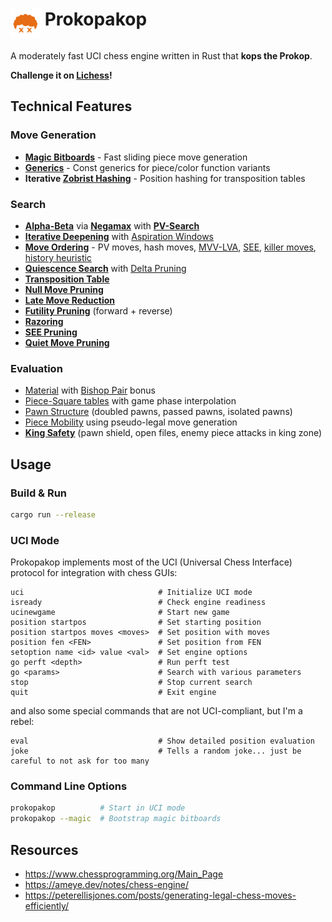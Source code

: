 # <img src="assets/logo.png" alt="Prokopakop Logo" width="48" height="48" align="top"> Prokopakop

A moderately fast UCI chess engine written in Rust that **kops the Prokop**.

**Challenge it on [Lichess](https://lichess.org/@/prokopakop)!**

## Technical Features

### Move Generation

- **[Magic Bitboards](https://www.chessprogramming.org/Magic_Bitboards)** - Fast sliding piece move generation
- **[Generics](https://www.chessprogramming.org/Generic_Programming)** - Const generics for piece/color function variants
- **Iterative [Zobrist Hashing](https://www.chessprogramming.org/Zobrist_Hashing)** - Position hashing for transposition tables

### Search

- **[Alpha-Beta](https://www.chessprogramming.org/Alpha-Beta)** via **[Negamax](https://www.chessprogramming.org/Negamax)** with **[PV-Search](https://www.chessprogramming.org/Principal_Variation_Search)**
- **[Iterative Deepening](https://www.chessprogramming.org/Iterative_Deepening)** with [Aspiration Windows](https://www.chessprogramming.org/Aspiration_Windows)
- **[Move Ordering](https://www.chessprogramming.org/Move_Ordering)** - PV moves, hash moves, [MVV-LVA](https://www.chessprogramming.org/MVV-LVA), [SEE](https://www.chessprogramming.org/Static_Exchange_Evaluation), [killer moves](https://www.chessprogramming.org/Killer_Heuristic), [history heuristic](https://www.chessprogramming.org/History_Heuristic)
- **[Quiescence Search](https://www.chessprogramming.org/Quiescence_Search)** with [Delta Pruning](https://www.chessprogramming.org/Delta_Pruning)
- **[Transposition Table](https://www.chessprogramming.org/Transposition_Table)**
- **[Null Move Pruning](https://www.chessprogramming.org/Null_Move_Pruning)**
- **[Late Move Reduction](https://www.chessprogramming.org/Late_Move_Reductions)**
- **[Futility Pruning](https://www.chessprogramming.org/Futility_Pruning)** (forward + reverse)
- **[Razoring](https://www.chessprogramming.org/Razoring)**
- **[SEE Pruning](https://www.chessprogramming.org/Static_Exchange_Evaluation)**
- **[Quiet Move Pruning](https://www.chessprogramming.org/Futility_Pruning#Quiet_Move_Pruning)**

### Evaluation

- [Material](https://www.chessprogramming.org/Material) with [Bishop Pair](https://www.chessprogramming.org/Bishop_Pair) bonus
- [Piece-Square tables](https://www.chessprogramming.org/Piece-Square_Tables) with game phase interpolation
- [Pawn Structure](https://www.chessprogramming.org/Pawn_Structure) (doubled pawns, passed pawns, isolated pawns)
- [Piece Mobility](https://www.chessprogramming.org/Mobility) using pseudo-legal move generation
- **[King Safety](https://www.chessprogramming.org/King_Safety)** (pawn shield, open files, enemy piece attacks in king zone)

## Usage

### Build & Run
```bash
cargo run --release
```

### UCI Mode
Prokopakop implements most of the UCI (Universal Chess Interface) protocol for integration with chess GUIs:

```
uci                              # Initialize UCI mode
isready                          # Check engine readiness
ucinewgame                       # Start new game
position startpos                # Set starting position
position startpos moves <moves>  # Set position with moves
position fen <FEN>               # Set position from FEN
setoption name <id> value <val>  # Set engine options
go perft <depth>                 # Run perft test
go <params>                      # Search with various parameters
stop                             # Stop current search
quit                             # Exit engine
```

and also some special commands that are not UCI-compliant, but I'm a rebel:

```
eval                             # Show detailed position evaluation
joke                             # Tells a random joke... just be careful to not ask for too many
```

### Command Line Options
```bash
prokopakop          # Start in UCI mode
prokopakop --magic  # Bootstrap magic bitboards
```

## Resources

- https://www.chessprogramming.org/Main_Page
- https://ameye.dev/notes/chess-engine/
- https://peterellisjones.com/posts/generating-legal-chess-moves-efficiently/
